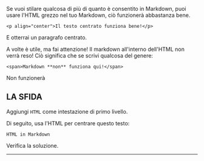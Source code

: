 Se vuoi stilare qualcosa di più di quanto è consentito in Markdown, puoi usare l'HTML grezzo nel tuo Markdown, ciò funzionerà abbastanza bene.

    <p align="center">Il testo centrato funziona bene!</p>

E otterrai un paragrafo centrato.

A volte è utile, ma fai attenzione! Il markdown all'interno dell'HTML non verrà reso! Ciò significa che se scrivi qualcosa del genere:

    <span>Markdown **non** funziona qui!</span>

Non funzionerà

## LA SFIDA

Aggiungi `HTML` come intestazione di primo livello.

Di seguito, usa l'HTML per centrare questo testo:

    HTML in Markdown

Verifica la soluzione.

---
